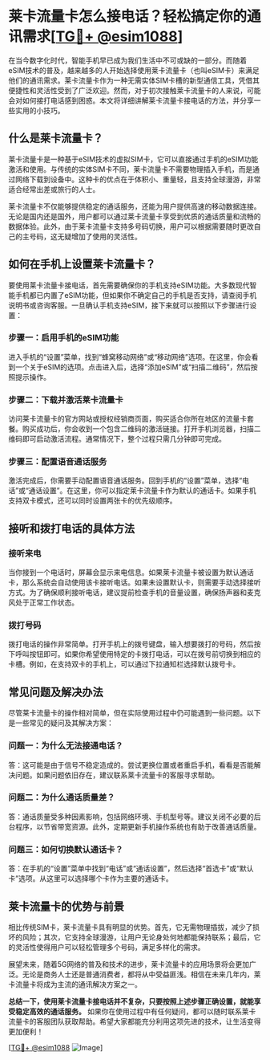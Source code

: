 # 莱卡流量卡怎么接电话？轻松搞定你的通讯需求[[TG💪+ @esim1088](https://t.me/s/esim1088)]

在当今数字化时代，智能手机早已成为我们生活中不可或缺的一部分。而随着eSIM技术的普及，越来越多的人开始选择使用莱卡流量卡（也叫eSIM卡）来满足他们的通讯需求。莱卡流量卡作为一种无需实体SIM卡槽的新型通信工具，凭借其便捷性和灵活性受到了广泛欢迎。然而，对于初次接触莱卡流量卡的人来说，可能会对如何接打电话感到困惑。本文将详细讲解莱卡流量卡接电话的方法，并分享一些实用的小技巧。

## 什么是莱卡流量卡？

莱卡流量卡是一种基于eSIM技术的虚拟SIM卡，它可以直接通过手机的eSIM功能激活和使用。与传统的实体SIM卡不同，莱卡流量卡不需要物理插入手机，而是通过网络下载到设备中。这种卡的优点在于体积小、重量轻，且支持全球漫游，非常适合经常出差或旅行的人士。

莱卡流量卡不仅能够提供稳定的通话服务，还能为用户提供高速的移动数据连接。无论是国内还是国外，用户都可以通过莱卡流量卡享受到优质的通话质量和流畅的数据体验。此外，由于莱卡流量卡支持多号码切换，用户可以根据需要随时更改自己的主号码，这无疑增加了使用的灵活性。

## 如何在手机上设置莱卡流量卡？

要使用莱卡流量卡接电话，首先需要确保你的手机支持eSIM功能。大多数现代智能手机都已内置了eSIM功能，但如果你不确定自己的手机是否支持，请查阅手机说明书或咨询客服。一旦确认手机支持eSIM，接下来就可以按照以下步骤进行设置：

### 步骤一：启用手机的eSIM功能

进入手机的“设置”菜单，找到“蜂窝移动网络”或“移动网络”选项。在这里，你会看到一个关于eSIM的选项。点击进入后，选择“添加eSIM”或“扫描二维码”，然后按照提示操作。

### 步骤二：下载并激活莱卡流量卡

访问莱卡流量卡的官方网站或授权经销商页面，购买适合你所在地区的流量卡套餐。购买成功后，你会收到一个包含二维码的激活链接。打开手机浏览器，扫描二维码即可启动激活流程。通常情况下，整个过程只需几分钟即可完成。

### 步骤三：配置语音通话服务

激活完成后，你需要手动配置语音通话服务。回到手机的“设置”菜单，选择“电话”或“通话设置”。在这里，你可以指定莱卡流量卡作为默认的通话卡。如果手机支持双卡模式，还可以同时设置两张卡的优先级顺序。

## 接听和拨打电话的具体方法

### 接听来电

当你接到一个电话时，屏幕会显示来电信息。如果莱卡流量卡被设置为默认通话卡，那么系统会自动使用该卡接听电话。如果未设置默认卡，则需要手动选择接听方式。为了确保顺利接听电话，建议提前检查手机的音量设置，确保扬声器和麦克风处于正常工作状态。

### 拨打号码

拨打电话的操作非常简单。打开手机上的拨号键盘，输入想要拨打的号码，然后按下呼叫按钮即可。如果你希望使用特定的卡拨打电话，可以在拨号前切换到相应的卡槽。例如，在支持双卡的手机上，可以通过下拉通知栏选择默认拨号卡。

## 常见问题及解决办法

尽管莱卡流量卡的操作相对简单，但在实际使用过程中仍可能遇到一些问题。以下是一些常见的疑问及其解决方案：

### 问题一：为什么无法接通电话？

答：这可能是由于信号不稳定造成的。尝试更换位置或者重启手机，看看是否能解决问题。如果问题依旧存在，建议联系莱卡流量卡的客服寻求帮助。

### 问题二：为什么通话质量差？

答：通话质量受多种因素影响，包括网络环境、手机型号等。建议关闭不必要的后台程序，以节省带宽资源。此外，定期更新手机操作系统也有助于改善通话质量。

### 问题三：如何切换默认通话卡？

答：在手机的“设置”菜单中找到“电话”或“通话设置”，然后选择“首选卡”或“默认卡”选项。从这里可以选择哪个卡作为主要的通话卡。

## 莱卡流量卡的优势与前景

相比传统SIM卡，莱卡流量卡具有明显的优势。首先，它无需物理插拔，减少了损坏的风险；其次，它支持全球漫游，让用户无论身处何地都能保持联系；最后，它的灵活性使得用户可以轻松管理多个号码，满足多样化的需求。

展望未来，随着5G网络的普及和技术的进步，莱卡流量卡的应用场景将会更加广泛。无论是商务人士还是普通消费者，都将从中受益匪浅。相信在未来几年内，莱卡流量卡将成为主流的通讯解决方案之一。

**总结一下，使用莱卡流量卡接电话并不复杂，只要按照上述步骤正确设置，就能享受稳定高效的通话服务。** 如果你在使用过程中有任何疑问，都可以随时联系莱卡流量卡的客服团队获取帮助。希望大家都能充分利用这项先进的技术，让生活变得更加便利！

[[TG💪+ @esim1088](https://t.me/s/esim1088) ![Image](https://i.postimg.cc/4NQfJmqS/Snipaste-2025-05-13-00-14-12.png)]